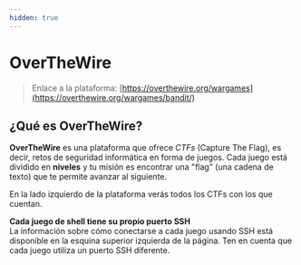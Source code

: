 ```yaml
---
hidden: true
---
```


# OverTheWire

> Enlace a la plataforma: [https://overthewire.org/wargames](https://overthewire.org/wargames/bandit/)

## ¿Qué es **OverTheWire?**

**OverTheWire** es una plataforma que ofrece _CTFs_ (Capture The Flag), es decir, retos de seguridad informática en forma de juegos. Cada juego está dividido en **niveles** y tu misión es encontrar una "flag" (una cadena de texto) que te permite avanzar al siguiente.

En la lado izquierdo de la plataforma verás todos los CTFs con los que cuentan.

**Cada juego de shell tiene su propio puerto SSH**\
La información sobre cómo conectarse a cada juego usando SSH está disponible en la esquina superior izquierda de la página. Ten en cuenta que cada juego utiliza un puerto SSH diferente.
